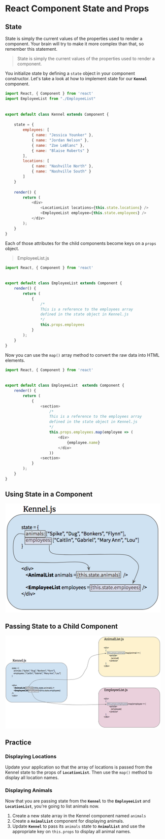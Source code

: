 # React Component State and Props

## State

State is simply the current values of the properties used to render a component. Your brain will try to make it more complex than that, so remember this statement.

> State is simply the current values of the properties used to render a component.

You initialize state by defining a `state` object in your component constructor. Let's take a look at how to implement state for our **`Kennel`** component.

```js
import React, { Component } from 'react'
import EmployeeList from "./EmployeeList"


export default class Kennel extends Component {

    state = {
        employees: [
            { name: "Jessica Younker" },
            { name: "Jordan Nelson" },
            { name: "Zoe LeBlanc" },
            { name: "Blaise Roberts" }
        ],
        locations: [
            { name: "Nashville North" },
            { name: "Nashville South" }
        ]
    }

    render() {
        return (
            <div>
                <LocationList locations={this.state.locations} />
                <EmployeeList employee={this.state.employees} />
            </div>
        );
    }
}
```

Each of those attributes for the child components become keys on a `props` object.

> EmployeeList.js

```js
import React, { Component } from 'react'


export default class EmployeeList extends Component {
    render() {
        return (
            {
                /*
                This is a reference to the employees array
                defined in the state object in Kennel.js
                */
                this.props.employees
            }
        );
    }
}
```

Now you can use the `map()` array method to convert the raw data into HTML elements.

```js
import React, { Component } from 'react'


export default class EmployeeList  extends Component {
    render() {
        return (
            {
                <section>
                    /*
                    This is a reference to the employees array
                    defined in the state object in Kennel.js
                    */
                    this.props.employees.map(employee => (
                        <div>
                            {employee.name}
                        </div>
                    ))
                <section>
            }
        );
    }
}
```

## Using State in a Component

![](./images/state.png)

## Passing State to a Child Component

![](./images/statetoprops.png)


## Practice

### Displaying Locations

Update your application so that the array of locations is passed from the Kennel state to the props of **`LocationList`**. Then use the `map()` method to display all location names.

### Displaying Animals

Now that you are passing state from the **`Kennel`** to the **`EmployeeList`** and **`LocationList`**, you're going to list animals now.

1. Create a new state array in the Kennel component named `animals`
2. Create a **`AnimalList`** component for displaying animals.
3. Update **`Kennel`** to pass its `animals` state to **`AnimalList`** and use the appropriate key on `this.props` to display all animal names.

